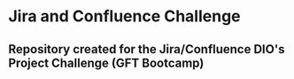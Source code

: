 # Jira and Confluence Challenge
## Repository created for the Jira/Confluence DIO's Project Challenge (GFT Bootcamp)
